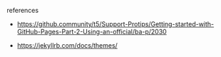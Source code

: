 references
- https://github.community/t5/Support-Protips/Getting-started-with-GitHub-Pages-Part-2-Using-an-official/ba-p/2030

- https://jekyllrb.com/docs/themes/
